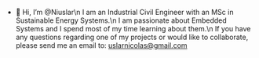 - 👋 Hi, I’m @Niuslar\n
I am an Industrial Civil Engineer with an MSc in Sustainable Energy Systems.\n
I am passionate about Embedded Systems and I spend most of my time learning about them.\n
If you have any questions regarding one of my projects or would like to collaborate, please send me an email to: uslarnicolas@gmail.com
